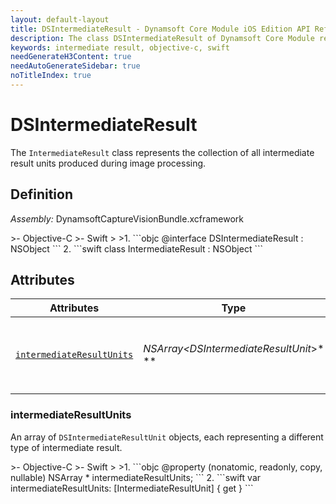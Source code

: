 ```yaml
---
layout: default-layout
title: DSIntermediateResult - Dynamsoft Core Module iOS Edition API Reference
description: The class DSIntermediateResult of Dynamsoft Core Module represents a container containing a collection of DSIntermediateResultUnit objects.
keywords: intermediate result, objective-c, swift
needGenerateH3Content: true
needAutoGenerateSidebar: true
noTitleIndex: true
---
```


# DSIntermediateResult

The `IntermediateResult` class represents the collection of all intermediate result units produced during image processing.

## Definition

*Assembly:* DynamsoftCaptureVisionBundle.xcframework

<div class="sample-code-prefix"></div>
>- Objective-C
>- Swift
>
>1. 
```objc
@interface DSIntermediateResult : NSObject
```
2. 
```swift
class IntermediateResult : NSObject
```

## Attributes

| Attributes | Type | Description |
| ---------- | ---- | ----------- |
| [`intermediateResultUnits`](#intermediateresultunits) | *NSArray<DSIntermediateResultUnit*>* \** | An array of `DSIntermediateResultUnit` objects, each representing a different type of intermediate result. |

### intermediateResultUnits

An array of `DSIntermediateResultUnit` objects, each representing a different type of intermediate result.

<div class="sample-code-prefix"></div>
>- Objective-C
>- Swift
>
>1. 
```objc
@property (nonatomic, readonly, copy, nullable) NSArray<DSIntermediateResultUnit *> * intermediateResultUnits;
```
2. 
```swift
var intermediateResultUnits: [IntermediateResultUnit] { get }
```
